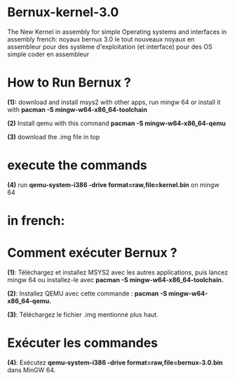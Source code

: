 # Bernux-kernel-3.0
The New Kernel in assembly for simple Operating systems and interfaces in assembly
french: noyaux bernux 3.0
le tout nouveaux noyaux en assembleur pour des système d'exploitation (et interface) pour des OS simple coder en assembleur

# How to Run Bernux ?

**(1):** download and install msys2 with other apps, run mingw 64 or install it with **pacman -S mingw-w64-x86_64-toolchain**

**(2)** Install qemu with this command **pacman -S mingw-w64-x86_64-qemu**

**(3)** download the .img file in top

# execute the commands

**(4)** run **qemu-system-i386 -drive format=raw,file=kernel.bin** on mingw 64

# in french: 

# Comment exécuter Bernux ?
**(1)**: Téléchargez et installez MSYS2 avec les autres applications, puis lancez mingw 64 ou installez-le avec **pacman -S mingw-w64-x86_64-toolchain.**

**(2)**: Installez QEMU avec cette commande : **pacman -S mingw-w64-x86_64-qemu.**

**(3)**: Téléchargez le fichier .img mentionné plus haut.

# Exécuter les commandes
**(4)**: Exécutez **qemu-system-i386 -drive format=raw,file=bernux-3.0.bin** dans MinGW 64.

